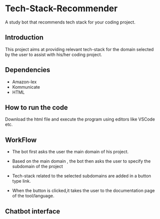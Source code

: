 # Tech-Stack-Recommender
A  study bot that recommends tech stack for your coding project.

## Introduction
This project aims at providing relevant tech-stack for the domain selected by the user to assist with his/her coding project.

## Dependencies
 * Amazon-lex
 * Kommunicate
 * HTML
 
 ## How to run the code
 Download the html file and execute the program using editors like VSCode etc.
 
 
 ## WorkFlow
 
 * The bot first asks the user the main domain of his project.
 
 * Based on the main domain , the bot then asks the user to specify the subdomain of the project
 
 * Tech-stack related to the selected subdomains are added in a button type link.
 
 * When the button is clicked,it takes the user to the documentation page of the tool/language.
 
 
 ## Chatbot interface 
 

 
 
 
 
